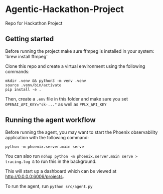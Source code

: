 # Agentic-Hackathon-Project
Repo for Hackathon Project

## Getting started
Before running the project make sure ffmpeg is installed in your system:
'brew install ffmpeg'

Clone this repo and create a virtual environment using the following commands:
```
mkdir .venv && python3 -m venv .venv
source .venv/bin/activate
pip install -e .
```

Then, create a `.env` file in this folder and make sure you set `OPENAI_API_KEY="sk-..."` as well as `PPLX_API_KEY`

## Running the agent workflow
Before running the agent, you may want to start the Phoenix observability application with the following command:
```
python -m phoenix.server.main serve
```

You can also run `nohup python -m phoenix.server.main serve > tracing.log &` to run this in the background.

This will start up a dashboard which can be viewed at http://0.0.0.0:6006/projects.

To run the agent, run `python src/agent.py`